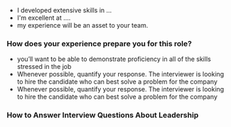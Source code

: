 * I developed extensive skills in ... 
* I'm excellent at ....
* my experience will be an asset to your team.

### How does your experience prepare you for this role?


* you’ll want to be able to demonstrate proficiency in all of the skills stressed in the job 
* Whenever possible, quantify your response. The interviewer is looking to hire the candidate who can best solve a problem for the company
* Whenever possible, quantify your response. The interviewer is looking to hire the candidate who can best solve a problem for the company

### How to Answer Interview Questions About Leadership
